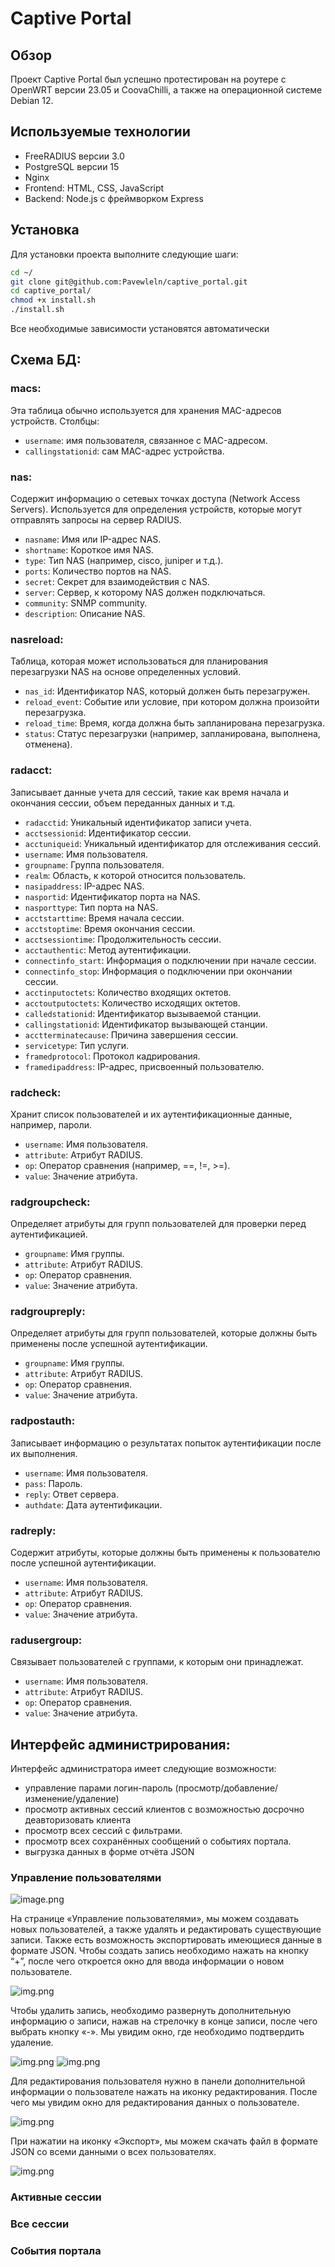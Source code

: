 # Captive Portal

## Обзор
Проект Captive Portal был успешно протестирован на роутере с OpenWRT версии 23.05 и CoovaChilli, а также на операционной системе Debian 12.

## Используемые технологии
- FreeRADIUS версии 3.0
- PostgreSQL версии 15
- Nginx
- Frontend: HTML, CSS, JavaScript
- Backend: Node.js с фреймворком Express

## Установка
Для установки проекта выполните следующие шаги:
```bash
cd ~/
git clone git@github.com:Pavewleln/captive_portal.git
cd captive_portal/
chmod +x install.sh
./install.sh
```

Все необходимые зависимости установятся автоматически

## Схема БД:

### macs: 
Эта таблица обычно используется для хранения MAC-адресов устройств. Столбцы:
- `username`: имя пользователя, связанное с MAC-адресом.
- `callingstationid`: сам MAC-адрес устройства.

### nas: 
Содержит информацию о сетевых точках доступа (Network Access Servers). Используется для определения устройств, которые могут отправлять запросы на сервер RADIUS.
- `nasname`: Имя или IP-адрес NAS.
- `shortname`: Короткое имя NAS.
- `type`: Тип NAS (например, cisco, juniper и т.д.).
- `ports`: Количество портов на NAS.
- `secret`: Секрет для взаимодействия с NAS.
- `server`: Сервер, к которому NAS должен подключаться.
- `community`: SNMP community.
- `description`: Описание NAS.

### nasreload: 
Таблица, которая может использоваться для планирования перезагрузки NAS на основе определенных условий.
- `nas_id`: Идентификатор NAS, который должен быть перезагружен.
- `reload_event`: Событие или условие, при котором должна произойти перезагрузка.
- `reload_time`: Время, когда должна быть запланирована перезагрузка.
- `status`: Статус перезагрузки (например, запланирована, выполнена, отменена).

### radacct: 
Записывает данные учета для сессий, такие как время начала и окончания сессии, объем переданных данных и т.д.
- `radacctid`: Уникальный идентификатор записи учета.
- `acctsessionid`: Идентификатор сессии.
- `acctuniqueid`: Уникальный идентификатор для отслеживания сессий.
- `username`: Имя пользователя.
- `groupname`: Группа пользователя.
- `realm`: Область, к которой относится пользователь.
- `nasipaddress`: IP-адрес NAS.
- `nasportid`: Идентификатор порта на NAS.
- `nasporttype`: Тип порта на NAS.
- `acctstarttime`: Время начала сессии.
- `acctstoptime`: Время окончания сессии.
- `acctsessiontime`: Продолжительность сессии.
- `acctauthentic`: Метод аутентификации.
- `connectinfo_start`: Информация о подключении при начале сессии.
- `connectinfo_stop`: Информация о подключении при окончании сессии.
- `acctinputoctets`: Количество входящих октетов.
- `acctoutputoctets`: Количество исходящих октетов.
- `calledstationid`: Идентификатор вызываемой станции.
- `callingstationid`: Идентификатор вызывающей станции.
- `acctterminatecause`: Причина завершения сессии.
- `servicetype`: Тип услуги.
- `framedprotocol`: Протокол кадрирования.
- `framedipaddress`: IP-адрес, присвоенный пользователю.

### radcheck: 
Хранит список пользователей и их аутентификационные данные, например, пароли.
- `username`: Имя пользователя.
- `attribute`: Атрибут RADIUS.
- `op`: Оператор сравнения (например, ==, !=, >=).
- `value`: Значение атрибута.

### radgroupcheck: 
Определяет атрибуты для групп пользователей для проверки перед аутентификацией.
- `groupname`: Имя группы.
- `attribute`: Атрибут RADIUS.
- `op`: Оператор сравнения.
- `value`: Значение атрибута.

### radgroupreply: 
Определяет атрибуты для групп пользователей, которые должны быть применены после успешной аутентификации.
- `groupname`: Имя группы.
- `attribute`: Атрибут RADIUS.
- `op`: Оператор сравнения.
- `value`: Значение атрибута.

### radpostauth:
Записывает информацию о результатах попыток аутентификации после их выполнения.
- `username`: Имя пользователя.
- `pass`: Пароль.
- `reply`: Ответ сервера.
- `authdate`: Дата аутентификации.

### radreply: 
Содержит атрибуты, которые должны быть применены к пользователю после успешной аутентификации.
- `username`: Имя пользователя.
- `attribute`: Атрибут RADIUS.
- `op`: Оператор сравнения.
- `value`: Значение атрибута.

### radusergroup: 
Связывает пользователей с группами, к которым они принадлежат.
- `username`: Имя пользователя.
- `attribute`: Атрибут RADIUS.
- `op`: Оператор сравнения.
- `value`: Значение атрибута.

## Интерфейс администрирования:
Интерфейс администратора имеет следующие возможности:
- управление парами логин-пароль (просмотр/добавление/изменение/удаление)
- просмотр активных сессий клиентов с возможностью досрочно деавторизовать клиента
- просмотр всех сессий с фильтрами.
- просмотр всех сохранённых сообщений о событиях портала.
- выгрузка данных в форме отчёта JSON

### Управление пользователями

![image.png](readmeImages/img.png)

На странице «Управление пользователями», мы можем создавать новых пользователей, а также удалять и редактировать существующие записи. Также есть возможность экспортировать имеющиеся данные в формате JSON.
Чтобы создать запись необходимо нажать на кнопку “+”, после чего откроется окно для ввода информации о новом пользователе.

![img.png](readmeImages/img1.png)

Чтобы удалить запись, необходимо развернуть дополнительную информацию о записи, нажав на стрелочку в конце записи, после чего выбрать кнопку «-». Мы увидим окно, где необходимо подтвердить удаление.

![img.png](readmeImages/img2.png)
![img.png](readmeImages/img3.png)

Для редактирования пользователя нужно в панели дополнительной информации о пользователе нажать на иконку редактирования. После чего мы увидим окно для редактирования данных о пользователе.

![img.png](readmeImages/img4.png)

При нажатии на иконку «Экспорт», мы можем скачать файл в формате JSON со всеми данными о всех пользователях.

![img.png](readmeImages/img5.png)

### Активные сессии
### Все сессии
### События портала